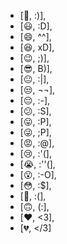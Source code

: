* [🙂, :)],
* [😃, :D],
* [😄, ^^],
* [😆, xD],
* [😉, ;)],
* [😎, B)],
* [😐, :|],
* [😒, ¬¬],
* [😔, :-\],
* [😕, :S],
* [😛, :P],
* [😜, ;P],
* [😡, :@],
* [😢, :'(],
* [😭, :''(],
* [😮, :-O],
* [😳, :$],
* [🙁, :(],
* [🙃, (:],
* [❤️, <3],
* [💔, </3]
